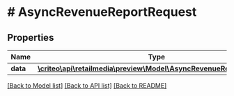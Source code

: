 # # AsyncRevenueReportRequest

## Properties

Name | Type | Description | Notes
------------ | ------------- | ------------- | -------------
**data** | [**\criteo\api\retailmedia\preview\Model\AsyncRevenueReportResource**](AsyncRevenueReportResource.md) |  | [optional]

[[Back to Model list]](../../README.md#models) [[Back to API list]](../../README.md#endpoints) [[Back to README]](../../README.md)
